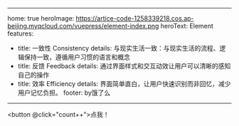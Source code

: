 
---
home: true
heroImage: https://artice-code-1258339218.cos.ap-beijing.myqcloud.com/vuepress/element-index.png
heroText: Element
features:
- title: 一致性 Consistency
  details: 与现实生活一致：与现实生活的流程、逻辑保持一致，遵循用户习惯的语言和概念
- title: 反馈 Feedback
  details: 通过界面样式和交互动效让用户可以清晰的感知自己的操作
- title: 效率 Efficiency
  details: 界面简单直白，让用户快速识别而非回忆，减少用户记忆负担。
footer: by饿了么
---



<button @click="count++">点我！</button>

<script>
import { h, ref } from 'vue'

const RedDiv = (_, ctx) => h(
  'div',
  {
    class: 'red-div',
  },
  ctx.slots.default()
)

export default {
  components: {
    RedDiv,
  },

  setup() {
    const msg = 'Markdown 中的 Vue'
    const count = ref(0)

    return {
      msg,
      count,
    }
  }
}
</script>

<style>
.red-div {
  color: red;
}
</style>